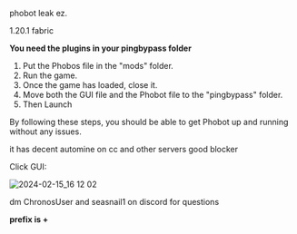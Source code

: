 phobot leak ez.

1.20.1 fabric

**You need the plugins in your pingbypass folder**

1. Put the Phobos file in the "mods" folder. 
2. Run the game. 
3. Once the game has loaded, close it. 
4. Move both the GUI file and the Phobot file to the "pingbypass" folder.
5. Then Launch

By following these steps, you should be able to get Phobot up and running without any issues.

it has decent automine on cc and other servers
good blocker

Click GUI:

![2024-02-15_16 12 02](https://github.com/phobot-leak/phobot/assets/156855429/d6a36a0e-08e2-4669-adc7-45dc1dad26e4)

dm ChronosUser and seasnail1 on discord for questions

**prefix is +** 
